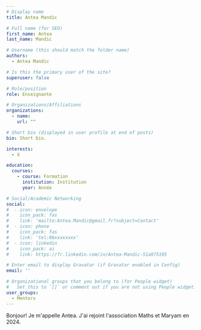```yaml
---
# Display name
title: Antea Mandic

# Full name (for SEO)
first_name: Antea
last_name: Mandic

# Username (this should match the folder name)
authors:
  - Antea Mandic

# Is this the primary user of the site?
superuser: false

# Role/position
role: Enseignante

# Organizations/Affiliations
organizations:
  - name: 
    url: ""

# Short bio (displayed in user profile at end of posts)
bio: Short bio.

interests:
  - X

education:
  courses:
    - course: Formation
      institution: Institution
      year: Année

# Social/Academic Networking
social:
#  - icon: envelope
#    icon_pack: fas
#    link: 'mailto:Antea.Mandic@gmail.fr?subject=Contact'
#  - icon: phone
#    icon_pack: fas
#    link: 'tel:06xxxxxxxx'
#  - icon: linkedin
#    icon_pack: ai
#    link: https://fr.linkedin.com/in/Antea-Mandic-51a975195

# Enter email to display Gravatar (if Gravatar enabled in Config)
email: ''

# Organizational groups that you belong to (for People widget)
#   Set this to `[]` or comment out if you are not using People widget.
user_groups:
  - Mentors
---
```


Bonjour! Je m'appelle Antea. J'ai rejoint l'association Maths et Maryam en 2024.